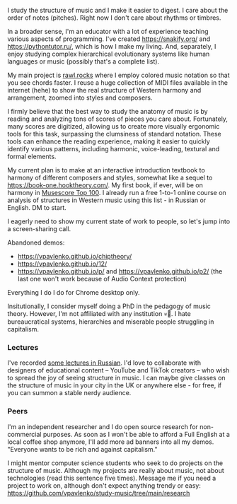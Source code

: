 I study the structure of music and I make it easier to digest. I care about the order of notes (pitches). Right now I don't care about rhythms or timbres.

In a broader sense, I'm an educator with a lot of experience teaching various aspects of programming. I've created https://snakify.org/ and https://pythontutor.ru/, which is how I make my living. And, separately, I enjoy studying complex hierarchical evolutionary systems like human languages or music (possibly that's a complete list).

My main project is 
[rawl.rocks](https://rawl.rocks/) where I employ colored music notation so that you see chords faster. I reuse a huge collection of MIDI files available in the internet (hehe) to show the real structure of Western harmony and arrangement, zoomed into styles and composers.

I firmly believe that the best way to study the anatomy of music is by reading and analyzing tons of scores of pieces you care about. Fortunately, many scores are digitized, allowing us to create more visually ergonomic tools for this task, surpassing the clumsiness of standard notation. These tools can enhance the reading experience, making it easier to quickly identify various patterns, including harmonic, voice-leading, textural and formal elements.

My current plan is to make at an interactive introduction textbook to harmony of different composers and styles, somewhat like a sequel to https://book-one.hooktheory.com/. My first book, if ever, will be on harmony in [Musescore Top 100](https://rawl.rocks/book). I already run a free 1-to-1 online course on analysis of structures in Western music using this list - in Russian or English. DM to start.

I eagerly need to show my current state of work to people, so let's jump into a screen-sharing call.

Abandoned demos:
- https://vpavlenko.github.io/chiptheory/
- https://vpavlenko.github.io/12/
- https://vpavlenko.github.io/p/ and https://vpavlenko.github.io/p2/ (the last one won't work because of Audio Context protection)

Everything I do I do for Chrome desktop only.

Insitutionally, I consider myself doing a PhD in the pedagogy of music theory. However, I'm not affiliated with any institution 💀🤡. I hate bureaucratical systems, hierarchies and miserable people struggling in capitalism.



### Lectures

I've recorded [some lectures in Russian](https://t.me/keetezh/1055). I'd love to collaborate with designers of educational content – YouTube and TikTok creators – who wish to spread the joy of seeing structure in music. I can maybe give classes on the structure of music in your city in the UK or anywhere else - for free, if you can summon a stable nerdy audience.

### Peers

I'm an independent researcher and I do open source research for non-commercial purposes. As soon as I won't be able to afford a Full English at a local coffee shop anymore, I'll add more ad banners into all my demos. "Everyone wants to be rich and against capitalism."

I might mentor computer science students who seek to do projects on the structure of music. Although my projects are really about music, not about technologies (read this sentence five times). Message me if you need a project to work on, although don't expect anything trendy or easy: https://github.com/vpavlenko/study-music/tree/main/research
